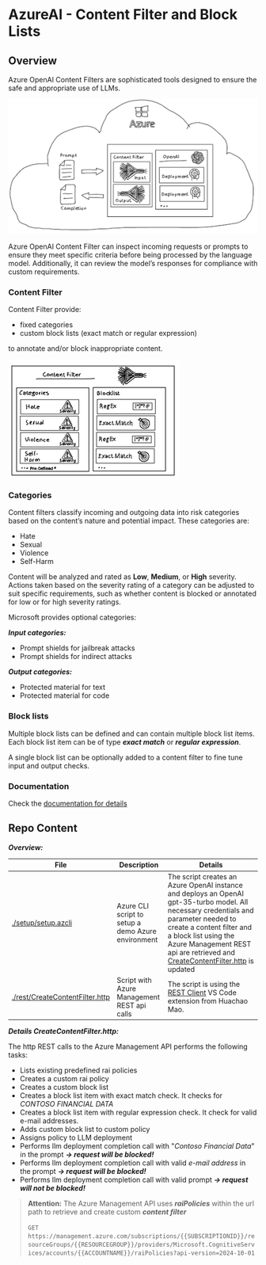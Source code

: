 # AzureAI - Content Filter and Block Lists

## Overview

Azure OpenAI Content Filters are sophisticated tools designed to ensure the safe and appropriate use of LLMs.

![Overview](./media/img/overview.png)

Azure OpenAI Content Filter can inspect incoming requests or prompts to ensure they meet specific criteria before being processed by the language model. Additionally, it can review the model’s responses for compliance with custom requirements.

### Content Filter

Content Filter provide:

- fixed categories
- custom block lists (exact match or regular expression)

to annotate and/or block inappropriate content.

![CategoriesBlockLists](media/img/categories.png)

### Categories

Content filters classify incoming and outgoing data into risk categories based on the content’s nature and potential impact. These categories are:

- Hate
- Sexual
- Violence
- Self-Harm

Content will be analyzed and rated as **Low**, **Medium**, or **High** severity. Actions taken based on the severity rating of a category can be adjusted to suit specific requirements, such as whether content is blocked or annotated for low or for high severity ratings.

Microsoft provides optional categories:

***Input categories:***

- Prompt shields for jailbreak attacks
- Prompt shields for indirect attacks

***Output categories:***

- Protected material for text
- Protected material for code

### Block lists

Multiple block lists can be defined and can contain multiple block list items. Each block list item can be of type ***exact match*** or ***regular expression***. 

A single block list can be optionally added to a content filter to fine tune input and output checks.

### Documentation

Check the [documentation for details](https://learn.microsoft.com/en-us/azure/ai-services/openai/concepts/content-filter?tabs=warning%2Cuser-prompt%2Cpython-new)

## Repo Content

***Overview:***

|File | Description | Details |  
|------|-----|----|
|[./setup/setup.azcli](./setup/setup.azcli) | Azure CLI script to setup a demo Azure environment |  The script creates an Azure OpenAI instance and deploys an OpenAI gpt-35-turbo model. All necessary credentials and parameter needed to create a content filter and a block list using the Azure Management REST api are retrieved and [CreateContentFilter.http](./rest/CreateContentFilter.http) is updated|
| [./rest/CreateContentFilter.http](./rest/CreateContentFilter.http) | Script with Azure Management REST api calls | The script is using the [REST Client](https://marketplace.visualstudio.com/items?itemName=humao.rest-client) VS Code extension from Huachao Mao. |

***Details CreateContentFilter.http:***

The http REST calls to the Azure Management API performs the following tasks:

- Lists existing predefined rai policies
- Creates a custom rai policy
- Creates a custom block list
- Creates a block list item with exact match check. It checks for *CONTOSO FINANCIAL DATA*
- Creates a block list item with regular expression check. It check for valid e-mail addresses.
- Adds custom block list to custom policy
- Assigns policy to LLM deployment
- Performs llm deployment completion call with "*Contoso Financial Data*" in the prompt ***-> request will be blocked!***
- Performs llm deployment completion call with valid *e-mail address* in the prompt ***-> request will be blocked!***
- Performs  llm deployment completion call with valid prompt ***-> request will not be blocked!***

> **Attention:**
> The Azure Management API uses ***raiPolicies*** within the url path to retrieve and create custom ***content filter***
> 
> `GET https://management.azure.com/subscriptions/{{SUBSCRIPTIONID}}/resourceGroups/{{RESOURCEGROUP}}/providers/Microsoft.CognitiveServices/accounts/{{ACCOUNTNAME}}/raiPolicies?api-version=2024-10-01`